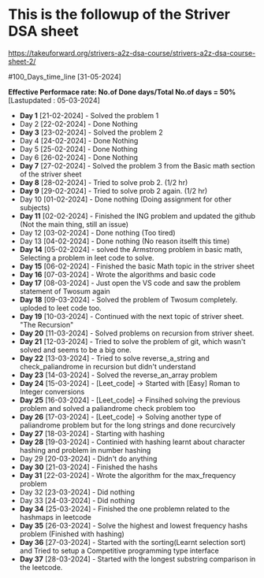 # This is the followup of the Striver DSA sheet

https://takeuforward.org/strivers-a2z-dsa-course/strivers-a2z-dsa-course-sheet-2/

<!-- Animation of the progress -->
<!-- 1. Start with a journey of a guy from 2021, failed in one month, in 2022 failed in one month, in 2023 (Nov) struggled to do and succeded in 2024 -->

#100_Days_time_line [31-05-2024]

**Effective Performace rate: No.of Done days/Total No.of days = 50%** [Lastupdated : 05-03-2024]

- **Day 1**   [21-02-2024] - Solved the problem 1
- Day 2       [22-02-2024] - Done Nothing
- **Day 3**   [23-02-2024] - Solved the problem 2
- Day 4       [24-02-2024] - Done Nothing
- Day 5       [25-02-2024] - Done Nothing
- Day 6       [26-02-2024] - Done Nothing
- **Day 7**   [27-02-2024] - Solved the problem 3 from the Basic math section of the striver sheet
- **Day 8**   [28-02-2024] - Tried to solve prob 2. (1/2 hr)
- **Day 9**   [29-02-2024] - Tried to solve prob 2 again. (1/2 hr)
- Day 10      [01-02-2024] - Done nothing (Doing assignment for other subjects)
- **Day 11**  [02-02-2024] - Finished the ING problem and updated the github (Not the main thing, still an issue)
- Day 12      [03-02-2024] - Done nothing (Too tired)
- Day 13      [04-02-2024] - Done nothing (No reason itselft this time)
- **Day 14**  [05-02-2024] - solved the Armstrong problem in basic math, Selecting a problem in leet code to solve.
- **Day 15**  [06-02-2024] - Finished the basic Math topic in the striver sheet
- **Day 16**  [07-03-2024] - Wrote the algorithms and basic code 
- **Day 17**  [08-03-2024] - Just open the VS code and saw the problem statement of Twosum again
- **Day 18**  [09-03-2024] - Solved the problem of Twosum completely. uploded to leet code too.
- **Day 19**  [10-03-2024] - Continued with the next topic of striver sheet. "The Recursion"
- **Day 20**  [11-03-2024] - Solved problems on recursion from striver sheet.
- **Day 21**  [12-03-2024] - Tried to solve the problem of git, which wasn't solved and seems to be a big one.
- **Day 22**  [13-03-2024] - Tried to solve reverse_a_string and check_paliandrome in recursion but didn't understand
- **Day 23**  [14-03-2024] - Solved the reverse_an_array problem
- **Day 24**  [15-03-2024] - [Leet_code] -> Started with [Easy] Roman to Integer conversions
- **Day 25**  [16-03-2024] - [Leet_code] -> Finsihed solving the previous problem and solved a paliandrome check problem too
- **Day 26**  [17-03-2024] - [Leet_code] -> Solving another type of paliandrome problem but for the long strings and done recurcively
- **Day 27**  [18-03-2024] - Starting with hashing
- **Day 28**  [19-03-2024] - Continied with hashing learnt about character hashing and problem in number hashing
- Day 29      [20-03-2024] - Didn't do anything
- **Day 30**  [21-03-2024] - Finished the hashs
- **Day 31**  [22-03-2024] - Wrote the algorithm for the max_frequency problem
- Day 32      [23-03-2024] - Did nothing
- Day 33      [24-03-2024] - Did nothing
- **Day 34**  [25-03-2024] - Finished the one problemn related to the hashmaps in leetcode
- **Day 35**  [26-03-2024] - Solve the highest and lowest frequency hashs problem (Finished with hashing)
- **Day 36**  [27-03-2024] - Started with the sorting(Learnt selection sort) and Tried to setup a Competitive programming type interface
- **Day 37**  [28-03-2024] - Started with the longest substring comparison in the leetcode.




<!-- # Leet code problems solved
1. Problem from arrays [a. Container with water, b. 3Sum, c. Twosum, d. Max_frequency ] -->


